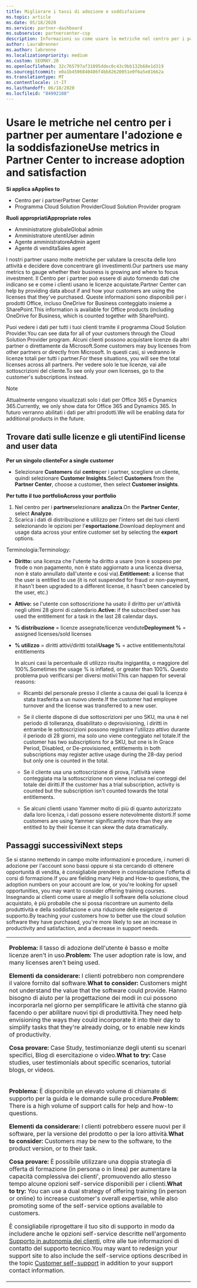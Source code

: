 ```yaml
---
title: Migliorare i tassi di adozione e soddisfazione
ms.topic: article
ms.date: 05/18/2020
ms.service: partner-dashboard
ms.subservice: partnercenter-csp
description: Informazioni su come usare le metriche nel centro per i partner. Le metriche possono mostrare se l'azienda sta crescendo, in che modo i clienti usano le proprie licenze e dove concentrarsi sull'investimento.
author: LauraBrenner
ms.author: labrenne
ms.localizationpriority: medium
ms.custom: SEOMAY.20
ms.openlocfilehash: 32c765797af31095ddec0c43c9bb132b68e1d319
ms.sourcegitcommit: e0a1b4506840486f4bb82620051e0f6a5e81662a
ms.translationtype: MT
ms.contentlocale: it-IT
ms.lasthandoff: 06/18/2020
ms.locfileid: "84992108"
---
```

# <a name="use-metrics-in-partner-center-to-increase-adoption-and-satisfaction"></a><span data-ttu-id="58ef0-104">Usare le metriche nel centro per i partner per aumentare l'adozione e la soddisfazione</span><span class="sxs-lookup"><span data-stu-id="58ef0-104">Use metrics in Partner Center to increase adoption and satisfaction</span></span>

<span data-ttu-id="58ef0-105">**Si applica a**</span><span class="sxs-lookup"><span data-stu-id="58ef0-105">**Applies to**</span></span>

- <span data-ttu-id="58ef0-106">Centro per i partner</span><span class="sxs-lookup"><span data-stu-id="58ef0-106">Partner Center</span></span>
- <span data-ttu-id="58ef0-107">Programma Cloud Solution Provider</span><span class="sxs-lookup"><span data-stu-id="58ef0-107">Cloud Solution Provider program</span></span>

<span data-ttu-id="58ef0-108">**Ruoli appropriati**</span><span class="sxs-lookup"><span data-stu-id="58ef0-108">**Appropriate roles**</span></span>

- <span data-ttu-id="58ef0-109">Amministratore globale</span><span class="sxs-lookup"><span data-stu-id="58ef0-109">Global admin</span></span>
- <span data-ttu-id="58ef0-110">Amministratore utenti</span><span class="sxs-lookup"><span data-stu-id="58ef0-110">User admin</span></span>
- <span data-ttu-id="58ef0-111">Agente amministratore</span><span class="sxs-lookup"><span data-stu-id="58ef0-111">Admin agent</span></span>
- <span data-ttu-id="58ef0-112">Agente di vendita</span><span class="sxs-lookup"><span data-stu-id="58ef0-112">Sales agent</span></span>

<span data-ttu-id="58ef0-113">I nostri partner usano molte metriche per valutare la crescita delle loro attività e decidere dove concentrare gli investimenti.</span><span class="sxs-lookup"><span data-stu-id="58ef0-113">Our partners use many metrics to gauge whether their business is growing and where to focus investment.</span></span> <span data-ttu-id="58ef0-114">Il Centro per i partner può essere di aiuto fornendo dati che indicano se e come i clienti usano le licenze acquistate.</span><span class="sxs-lookup"><span data-stu-id="58ef0-114">Partner Center can help by providing data about if and how your customers are using the licenses that they've purchased.</span></span> <span data-ttu-id="58ef0-115">Queste informazioni sono disponibili per i prodotti Office, incluso OneDrive for Business conteggiato insieme a SharePoint.</span><span class="sxs-lookup"><span data-stu-id="58ef0-115">This information is available for Office products (including OneDrive for Business, which is counted together with SharePoint).</span></span>

<span data-ttu-id="58ef0-116">Puoi vedere i dati per tutti i tuoi clienti tramite il programma Cloud Solution Provider.</span><span class="sxs-lookup"><span data-stu-id="58ef0-116">You can see data for all of your customers through the Cloud Solution Provider program.</span></span> <span data-ttu-id="58ef0-117">Alcuni clienti possono acquistare licenze da altri partner o direttamente da Microsoft.</span><span class="sxs-lookup"><span data-stu-id="58ef0-117">Some customers may buy licenses from other partners or directly from Microsoft.</span></span> <span data-ttu-id="58ef0-118">In questi casi, si vedranno le licenze totali per tutti i partner.</span><span class="sxs-lookup"><span data-stu-id="58ef0-118">For these situations, you will see the total licenses across all partners.</span></span> <span data-ttu-id="58ef0-119">Per vedere solo le tue licenze, vai alle sottoscrizioni del cliente.</span><span class="sxs-lookup"><span data-stu-id="58ef0-119">To see only your own licenses, go to the customer's subscriptions instead.</span></span>

> [!NOTE]  
>  <span data-ttu-id="58ef0-120">Attualmente vengono visualizzati solo i dati per Office 365 e Dynamics 365.</span><span class="sxs-lookup"><span data-stu-id="58ef0-120">Currently, we only show data for Office 365 and Dynamics 365.</span></span> <span data-ttu-id="58ef0-121">In futuro verranno abilitati i dati per altri prodotti.</span><span class="sxs-lookup"><span data-stu-id="58ef0-121">We will be enabling data for additional products in the future.</span></span>

## <a name="find-license-and-user-data"></a><span data-ttu-id="58ef0-122">Trovare dati sulle licenze e gli utenti</span><span class="sxs-lookup"><span data-stu-id="58ef0-122">Find license and user data</span></span>


<span data-ttu-id="58ef0-123">**Per un singolo cliente**</span><span class="sxs-lookup"><span data-stu-id="58ef0-123">**For a single customer**</span></span>

- <span data-ttu-id="58ef0-124">Selezionare **Customers** dal **centro**per i partner, scegliere un cliente, quindi selezionare **Customer Insights**.</span><span class="sxs-lookup"><span data-stu-id="58ef0-124">Select **Customers** from the **Partner Center**, choose a customer, then select **Customer insights**.</span></span>

<span data-ttu-id="58ef0-125">**Per tutto il tuo portfolio**</span><span class="sxs-lookup"><span data-stu-id="58ef0-125">**Across your portfolio**</span></span>

1.  <span data-ttu-id="58ef0-126">Nel centro per i **partner**selezionare **analizza**.</span><span class="sxs-lookup"><span data-stu-id="58ef0-126">On the **Partner Center**, select **Analyze**.</span></span>
2.  <span data-ttu-id="58ef0-127">Scarica i dati di distribuzione e utilizzo per l'intero set dei tuoi clienti selezionando le opzioni per l'**esportazione**.</span><span class="sxs-lookup"><span data-stu-id="58ef0-127">Download deployment and usage data across your entire customer set by selecting the **export** options.</span></span>

<span data-ttu-id="58ef0-128">Terminologia:</span><span class="sxs-lookup"><span data-stu-id="58ef0-128">Terminology:</span></span>

- <span data-ttu-id="58ef0-129">**Diritto:** una licenza che l'utente ha diritto a usare (non è sospeso per frode o non pagamento, non è stato aggiornato a una licenza diversa, non è stato annullato dall'utente e così via).</span><span class="sxs-lookup"><span data-stu-id="58ef0-129">**Entitlement:** a license that the user is entitled to use (it is not suspended for fraud or non-payment, it hasn't been upgraded to a different license, it hasn't been canceled by the user, etc.)</span></span>

- <span data-ttu-id="58ef0-130">**Attivo:** se l'utente con sottoscrizione ha usato il diritto per un'attività negli ultimi 28 giorni di calendario.</span><span class="sxs-lookup"><span data-stu-id="58ef0-130">**Active:** if the subscribed user has used the entitlement for a task in the last 28 calendar days.</span></span>

- <span data-ttu-id="58ef0-131">**% distribuzione** = licenze assegnate/licenze vendute</span><span class="sxs-lookup"><span data-stu-id="58ef0-131">**Deployment %** = assigned licenses/sold licenses</span></span>

- <span data-ttu-id="58ef0-132">**% utilizzo** = diritti attivi/diritti totali</span><span class="sxs-lookup"><span data-stu-id="58ef0-132">**Usage %** = active entitlements/total entitlements</span></span>

   <span data-ttu-id="58ef0-133">In alcuni casi la percentuale di utilizzo risulta ingigantita, o maggiore del 100%.</span><span class="sxs-lookup"><span data-stu-id="58ef0-133">Sometimes the usage % is inflated, or greater than 100%.</span></span> <span data-ttu-id="58ef0-134">Questo problema può verificarsi per diversi motivi:</span><span class="sxs-lookup"><span data-stu-id="58ef0-134">This can happen for several reasons:</span></span>

   - <span data-ttu-id="58ef0-135">Ricambi del personale presso il cliente a causa dei quali la licenza è stata trasferita a un nuovo utente.</span><span class="sxs-lookup"><span data-stu-id="58ef0-135">If the customer had employee turnover and the license was transferred to a new user.</span></span>

   - <span data-ttu-id="58ef0-136">Se il cliente dispone di due sottoscrizioni per uno SKU, ma una è nel periodo di tolleranza, disabilitato o deprovisioning, i diritti in entrambe le sottoscrizioni possono registrare l'utilizzo attivo durante il periodo di 28 giorni, ma solo uno viene conteggiato nel totale.</span><span class="sxs-lookup"><span data-stu-id="58ef0-136">If the customer has two subscriptions for a SKU, but one is In Grace Period, Disabled, or De-provisioned, entitlements in both subscriptions may register active usage during the 28-day period but only one is counted in the total.</span></span>

   - <span data-ttu-id="58ef0-137">Se il cliente usa una sottoscrizione di prova, l'attività viene conteggiata ma la sottoscrizione non viene inclusa nei conteggi del totale dei diritti.</span><span class="sxs-lookup"><span data-stu-id="58ef0-137">If the customer has a trial subscription, activity is counted but the subscription isn't counted towards the total entitlements.</span></span>

   - <span data-ttu-id="58ef0-138">Se alcuni clienti usano Yammer molto di più di quanto autorizzato dalla loro licenza, i dati possono essere notevolmente distorti.</span><span class="sxs-lookup"><span data-stu-id="58ef0-138">If some customers are using Yammer significantly more than they are entitled to by their license it can skew the data dramatically.</span></span>

## <a name="next-steps"></a><span data-ttu-id="58ef0-139">Passaggi successivi</span><span class="sxs-lookup"><span data-stu-id="58ef0-139">Next steps</span></span>

<span data-ttu-id="58ef0-140">Se si stanno mettendo in campo molte informazioni e procedure, i numeri di adozione per l'account sono bassi oppure si sta cercando di ottenere opportunità di vendita, è consigliabile prendere in considerazione l'offerta di corsi di formazione.</span><span class="sxs-lookup"><span data-stu-id="58ef0-140">If you are fielding many Help and How-to questions, the adoption numbers on your account are low, or you're looking for upsell opportunities, you may want to consider offering training courses.</span></span> <span data-ttu-id="58ef0-141">Insegnando ai clienti come usare al meglio il software della soluzione cloud acquistato, è più probabile che si possa riscontrare un aumento della produttività e della soddisfazione e una riduzione delle esigenze di supporto.</span><span class="sxs-lookup"><span data-stu-id="58ef0-141">By teaching your customers how to better use the cloud solution software they have purchased, you're more likely to see an increase in productivity and satisfaction, and a decrease in support needs.</span></span>

<table>
<colgroup>
<col width="100%" />
</colgroup>
<tbody>
<tr class="odd">
<td><p><span data-ttu-id="58ef0-142"><strong>Problema:</strong> Il tasso di adozione dell'utente è basso e molte licenze aren&#39;t in uso.</span><span class="sxs-lookup"><span data-stu-id="58ef0-142"><strong>Problem:</strong> The user adoption rate is low, and many licenses aren&#39;t being used.</span></span></p>
<p><span data-ttu-id="58ef0-143"><strong>Elementi da considerare:</strong> I clienti potrebbero non comprendere il valore fornito dal software.</span><span class="sxs-lookup"><span data-stu-id="58ef0-143"><strong>What to consider:</strong> Customers might not understand the value that the software could provide.</span></span> <span data-ttu-id="58ef0-144">Hanno bisogno di aiuto per la progettazione dei modi in cui possono incorporarla nel giorno per semplificare le attività che stanno già facendo o per abilitare nuovi tipi di produttività.</span><span class="sxs-lookup"><span data-stu-id="58ef0-144">They need help envisioning the ways they could incorporate it into their day to simplify tasks that they're already doing, or to enable new kinds of productivity.</span></span></p>
<p><span data-ttu-id="58ef0-145"><strong>Cosa provare:</strong> Case Study, testimonianze degli utenti su scenari specifici, Blog di esercitazione o video.</span><span class="sxs-lookup"><span data-stu-id="58ef0-145"><strong>What to try:</strong> Case studies, user testimonials about specific scenarios, tutorial blogs, or videos.</span></span></p></td>
</tr>
<tr class="even">
<td><p><span data-ttu-id="58ef0-146"><strong>Problema:</strong> È disponibile un elevato volume di chiamate di supporto per la guida e le domande sulle procedure.</span><span class="sxs-lookup"><span data-stu-id="58ef0-146"><strong>Problem:</strong> There is a high volume of support calls for help and how-to questions.</span></span></p>
<p><span data-ttu-id="58ef0-147"><strong>Elementi da considerare:</strong> I clienti potrebbero essere nuovi per il software, per la versione del prodotto o per la loro attività.</span><span class="sxs-lookup"><span data-stu-id="58ef0-147"><strong>What to consider:</strong> Customers may be new to the software, to the product version, or to their task.</span></span></p>
<p><span data-ttu-id="58ef0-148"><strong>Cosa provare:</strong> È possibile utilizzare una doppia strategia di offerta di formazione (in persona o in linea) per aumentare la capacità complessiva dei clienti&#39;, promuovendo allo stesso tempo alcune opzioni self-service disponibili per i clienti.</span><span class="sxs-lookup"><span data-stu-id="58ef0-148"><strong>What to try:</strong> You can use a dual strategy of offering training (in person or online) to increase customer&#39;s overall expertise, while also promoting some of the self-service options available to customers.</span></span></p>
<p><span data-ttu-id="58ef0-149">È consigliabile riprogettare il tuo sito di supporto in modo da includere anche le opzioni self-service descritte nell'argomento <a href="customer-self-support.md" data-raw-source="[Customer self-support](customer-self-support.md)">Supporto in autonomia dei clienti</a>, oltre alle tue informazioni di contatto del supporto tecnico.</span><span class="sxs-lookup"><span data-stu-id="58ef0-149">You may want to redesign your support site to also include the self-service options described in the topic <a href="customer-self-support.md" data-raw-source="[Customer self-support](customer-self-support.md)">Customer self-support</a> in addition to your support contact information.</span></span></p></td>
</tr>
</tbody>
</table>
